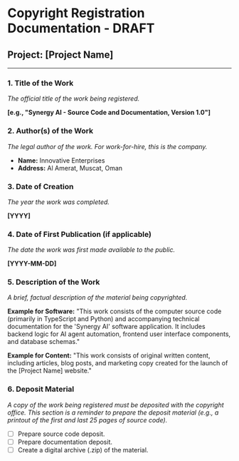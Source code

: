 
# Copyright Registration Documentation - DRAFT

## Project: [Project Name]

---

### 1. Title of the Work
*The official title of the work being registered.*

**[e.g., "Synergy AI - Source Code and Documentation, Version 1.0"]**

### 2. Author(s) of the Work
*The legal author of the work. For work-for-hire, this is the company.*

- **Name:** Innovative Enterprises
- **Address:** Al Amerat, Muscat, Oman

### 3. Date of Creation
*The year the work was completed.*

**[YYYY]**

### 4. Date of First Publication (if applicable)
*The date the work was first made available to the public.*

**[YYYY-MM-DD]**

### 5. Description of the Work
*A brief, factual description of the material being copyrighted.*

**Example for Software:**
"This work consists of the computer source code (primarily in TypeScript and Python) and accompanying technical documentation for the 'Synergy AI' software application. It includes backend logic for AI agent automation, frontend user interface components, and database schemas."

**Example for Content:**
"This work consists of original written content, including articles, blog posts, and marketing copy created for the launch of the [Project Name] website."

### 6. Deposit Material
*A copy of the work being registered must be deposited with the copyright office. This section is a reminder to prepare the deposit material (e.g., a printout of the first and last 25 pages of source code).*

- [ ] Prepare source code deposit.
- [ ] Prepare documentation deposit.
- [ ] Create a digital archive (.zip) of the material.
